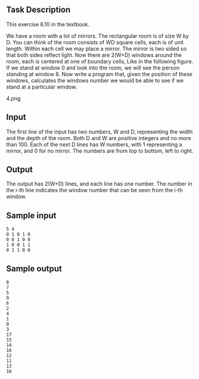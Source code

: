 ## Task Description ##

This exercise 6.10 in the textbook.

We have a room with a lot of mirrors. The rectangular room is of size W by D. You can think of the room consists of WD square cells, each is of unit length. Within each cell we may place a mirror. The mirror is two sided so that both sides reflect light. Now there are 2(W+D) windows around the room, each is centered at one of boundary cells, Like in the following figure. If we stand at window 0 and look into the room, we will see the person standing at window 8. Now write a program that, given the position of these windows, calculates the windows number we would be able to see if we stand at a particular window.

4.png

## Input ##

The first line of the input has two numbers, W and D, representing the width and the depth of the room. Both D and W are positive integers and no more than 100. Each of the next D lines has W numbers, with 1 representing a mirror, and 0 for no mirror. The numbers are from top to bottom, left to right.

## Output ##

The output has 2(W+D) lines, and each line has one number. The number in the i-th line indicates the window number that can be seen from the i-th window.

## Sample input ##
```
5 4
0 1 0 1 0
0 0 1 0 0
1 0 0 1 1
0 1 1 0 0
```

## Sample output ##
```
8
7
5
9
6
2
4
1
0
3
17
15
14
16
12
11
13
10
```